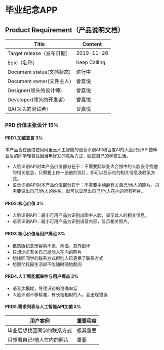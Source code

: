 # 毕业纪念APP

## Product Requirement（产品说明文档）
|  Title   |  Content   |
| --- | --- |
|  Target release（发布日期）   |   2019-11-26  |
|   Epic（名称）  |   Keep Calling  |
|  Document status(文档状态)   |   进行中  |
|  Document owner(文件主人)   |  曾嘉悦   |
|   Designer(领头的设计师)  |  曾嘉悦   |
|   Developer(领头的开发者)  |  曾嘉悦   |    
|   QA(领头的测试者)  |  曾嘉悦   |

### PRD 价值主张设计 15%
#### PRD1.加值宣言 3%
本产品皆在通过使用阿里云人工智能的语音识别API和百度AI的人脸识别API使毕业后的同学轻易找回当年好友的联系方式，回忆自己的学校生活。
* 人脸识别API对本产品价值部分在于：不需要翻毕业大合照中的人脸去寻找他的相关信息，只需要上传一张他的照片，即可以显示他的相关信息及联系方式。
* 语音识别API对本产品价值部分在于：不需要手动翻有关自己/他人的照片，只需要说出自己/他人的姓名，就可以显示出自己/他人在内的所有照片。

#### PRD2.核心价值 3%
* 人脸识别API：最小可用产品为识别出图中人脸，显示此人的相关信息。
* 语音识别API：最小可用产品为识别语音内容，显示相关照片。

#### PRD3.核心价值与用户痛点 3%
* 纸质版纪念册容易不见、潮湿、意外毁坏
* 只想浏览有关自己或他人在内的照片
* 想找回同学的联系方式但别人已更换了联系方式
* 想回忆校园生活却不能随时随地翻阅

#### PRD4.人工智能概率性与用户痛点 3%
* 语音太模糊，导致识别的准确率低
* 人脸识别不够精准，有长相相似的人，会出现错误

#### PRD5.需求列表与人工智能API加值 3%
|  用户案例   |  重要程度   |
| --- | --- |
|   毕业后想找回同学的联系方式  |   极其重要  |
|   只想看自己/他人在内的照片   |   重要  |

